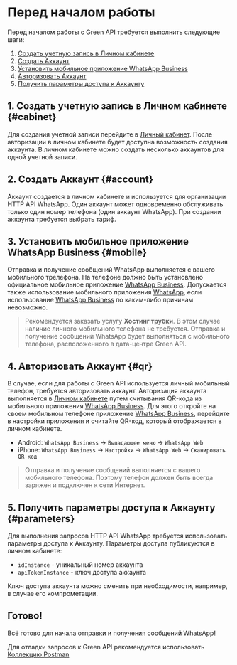 # Перед началом работы

Перед началом работы с Green API требуется выполнить следующие шаги:

1. [Создать учетную запись в Личном кабинете](#cabinet)
2. [Создать Аккаунт](#account)
3. [Установить мобильное приложение WhatsApp Business](#mobile)
4. [Авторизовать Аккаунт](#qr)
5. [Получить параметры доступа к Аккаунту](#parameters)

## 1. Создать учетную запись в Личном кабинете {#cabinet}

Для создания учетной записи перейдите в [Личный кабинет](https://cabinet.green-api.com). После авторизации в личном кабинете будет доступна возможность создания аккаунта. В личном кабинете можно создать несколько аккаунтов для одной учетной записи.

## 2. Создать Аккаунт {#account}

Аккаунт создается в личном кабинете и используется для организации HTTP API WhatsApp. Один аккаунт может одновременно обслуживать только один номер телефона (один аккаунт WhatsApp). При создании аккаунта требуется выбрать тариф.

## 3. Установить мобильное приложение WhatsApp Business {#mobile}

Отправка и получение сообщений WhatsApp выполняется с вашего мобильного трелефона. На телефоне должно быть установлено официальное мобильное приложение [WhatsApp Business](https://www.whatsapp.com/business/). Допускается также использование мобильного приложения [WhatsApp](https://www.whatsapp.com/), если использование [WhatsApp Business](https://www.whatsapp.com/business/) по каким-либо причинам невозможно.

> Рекомендуется заказать услугу **Хостинг трубки**. В этом случае наличие личного мобильного телефона не требуется. Отправка и получение сообщений WhatsApp будет выполняться с мобильного телефона, расположенного в дата-центре Green API.

## 4. Авторизовать Аккаунт {#qr}

В случае, если для работы с Green API используется личный мобильный телефон, требуется авторизовать аккаунт. Авторизация аккаунта выполняется в [Личном кабинете](https://cabinet.green-api.com) путем считывания QR-кода из мобильного приложения [WhatsApp Business](https://www.whatsapp.com/business/). Для этого откройте на своем мобильном телефоне приложение [WhatsApp Business](https://www.whatsapp.com/business/), перейдите в настройки приложения и считайте QR-код, который отображается в личном кабинете.

- Android: `WhatsApp Business` -> `Выпадающее меню` -> `WhatsApp Web`
- iPhone: `WhatsApp Business` -> `Настройки` -> `WhatsApp Web` -> `Сканировать QR-код`

> Отправка и получение сообщений выполняется с вашего мобильного телефона. Поэтому телефон должен быть всегда заряжен и подключен к сети Интернет.

## 5. Получить параметры доступа к Аккаунту {#parameters}

Для выполнения запросов HTTP API WhatsApp требуется использовать параметры доступа к Аккаунту. Параметры доступа публикуются в личном кабинете:

- `idInstance` - уникальный номер аккаунта
- `apiTokenInstance` - ключ доступа аккаунта

Ключ доступа аккаунта можно сменить при необходимости, например, в случае его компрометации.

## Готово!

Всё готово для начала отправки и получения сообщений WhatsApp! 

Для отладки запросов к Green API рекомендуется использовать [Коллекцию Postman](/postman-collection)